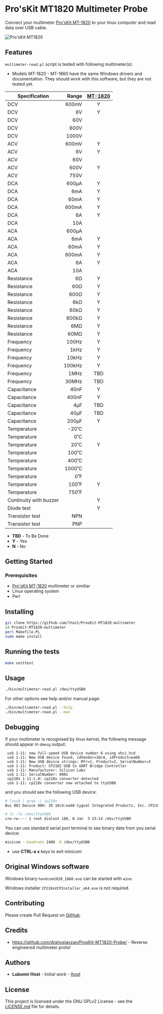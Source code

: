 # Pro'sKit MT1820 Multimeter Probe

Connect your multimeter [Pro'sKit MT-1820](https://www.prokits.com.tw/Product/MT-1820/) to your linux computer and read data over USB cable.

![Pro'sKit MT1820](https://ref.prokits.com.tw/ProductPic/MT-1820/1/20180531174031219179.jpg)

## Features

`multimeter-read.pl` script is tested with following multimeter(s):

- Models MT-1820 - MT-1860 have the same Windows drivers and documentation. They should work with this software, but they are not tested yet.

| Specification	| Range	| [MT-1820](https://www.prokits.com.tw/Product/MT-1820/)	|
|---			|---:	|:---:		|
| DCV			| 600mV	| Y			|
| DCV			| 6V	| Y			|
| DCV			| 60V	| 			|
| DCV			| 600V	| 			|
| DCV			| 1000V	| 			|
| ACV			| 600mV	| Y			|
| ACV			| 6V	| Y			|
| ACV			| 60V	| 			|
| ACV			| 600V	| Y			|
| ACV			| 750V	| 			|
| DCA			| 600μA	| Y			|
| DCA			| 6mA	| Y			|
| DCA			| 60mA	| Y			|
| DCA			| 600mA	| Y			|
| DCA			| 6A	| Y			|
| DCA			| 10A	|  			|
| ACA			| 600μA	|  			|
| ACA			| 6mA	| Y			|
| ACA			| 60mA	| Y			|
| ACA			| 600mA	| Y			|
| ACA			| 6A	| Y			|
| ACA			| 10A	|  			|
| Resistance	| 6Ω	| Y			|
| Resistance	| 60Ω	| Y			|
| Resistance	| 600Ω	| Y			|
| Resistance	| 6kΩ	| Y			|
| Resistance	| 60kΩ	| Y			|
| Resistance	| 600kΩ	| Y			|
| Resistance	| 6MΩ	| Y			|
| Resistance	| 60MΩ	| Y			|
| Frequency		| 100Hz	| Y			|
| Frequency		| 1kHz	| Y			|
| Frequency		| 10kHz	| Y			|
| Frequency		| 100kHz	| Y			|
| Frequency		| 1MHz		| TBD		|
| Frequency		| 30MHz		| TBD		|
| Capacitance	| 40nF		| Y			|
| Capacitance	| 400nF		| Y			|
| Capacitance	| 4μF		| TBD		|
| Capacitance	| 40μF		| TBD		|
| Capacitance	| 200μF		| Y			|
| Temperature	| -20˚C		| 			|
| Temperature	| 0˚C		| 			|
| Temperature	| 20˚C		| Y			|
| Temperature	| 100˚C		| 			|
| Temperature	| 400˚C		| 			|
| Temperature	| 1000˚C	| 			|
| Temperature	| 0˚F		| 			|
| Temperature	| 100˚F		| Y			|
| Temperature	| 750˚F		| 			|
| Continuity with buzzer|	| Y			|
| Diode test		| 		| Y			|
| Transistor test	| NPN	| 			|
| Transistor test	| PNP	| 			|


- **TBD** - To Be Done
- **Y** - Yes
- **N** - No

## Getting Started

### Prerequisites

- [Pro'sKit MT-1820](https://www.prokits.com.tw/Product/MT-1820/) multimeter or similiar
- Linux operating system
- Perl

## Installing

```bash
git clone https://github.com/lhost/ProsKit-MT1820-multimeter
cd ProsKit-MT1820-multimeter
perl Makefile.PL
sudo make install
```

## Running the tests

```bash
make unittest
```

## Usage

```bash
./bin/multimeter-read.pl /dev/ttyUSB0
```

For other options see help and/or manual page:

```bash
./bin/multimeter-read.pl --help
./bin/multimeter-read.pl --man
```


## Debugging

If your multimeter is recognised by linux kernel, the following message should appear in `dmesg` output:

     usb 1-11: new full-speed USB device number 6 using xhci_hcd
     usb 1-11: New USB device found, idVendor=10c4, idProduct=ea60
     usb 1-11: New USB device strings: Mfr=1, Product=2, SerialNumber=3
     usb 1-11: Product: CP2102 USB to UART Bridge Controller
     usb 1-11: Manufacturer: Silicon Labs
     usb 1-11: SerialNumber: 0001
     cp210x 1-11:1.0: cp210x converter detected
     usb 1-11: cp210x converter now attached to ttyUSB0

and you should see the following USB device:

```bash
# lsusb | grep -i cp210x
Bus 001 Device 006: ID 10c4:ea60 Cygnal Integrated Products, Inc. CP210x UART Bridge / myAVR mySmartUSB light

# ls -la /dev/ttyUSB0
crw-rw---- 1 root dialout 188, 0 Jan  3 23:14 /dev/ttyUSB0
```
You can use standard serial port terminal to see binary data from you serial device:

```bash
minicom --baudrate 2400 -D /dev/ttyUSB0
```
- use **CTRL-a x** keys to exit minicom

## Original Windows software

Windows binary `handcom1820_1860.exe` can be started with `wine`.

Windows installer `CP210xVCPInstaller_x64.exe` is not required.

## Contributing

Please create Pull Request on [GitHub](https://github.com/lhost/ProsKit-MT1820-multimeter).

## Credits

- https://github.com/drahoslavzan/ProsKit-MT1820-Probe/ - Reverse engineered multimeter protol

## Authors

* **Lubomir Host** - *Initial work* - [lhost](https://github.com/lhost)

## License

This project is licensed under the GNU GPLv2 License - see the [LICENSE.md](LICENSE.md) file for details.
